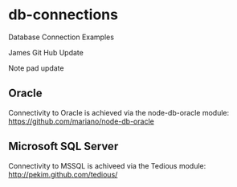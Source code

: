 db-connections
==============

Database Connection Examples

James Git Hub Update

Note pad update

Oracle
------
Connectivity to Oracle is achieved via the node-db-oracle module:
https://github.com/mariano/node-db-oracle

Microsoft SQL Server
--------------------
Connectivity to MSSQL is achiveed via the Tedious module:
http://pekim.github.com/tedious/
